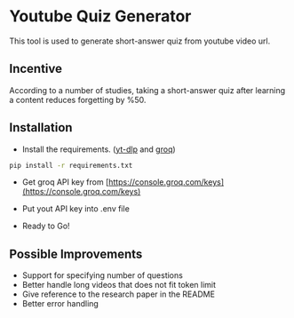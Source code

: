 # Youtube Quiz Generator

This tool is used to generate short-answer quiz from youtube video url.

## Incentive

According to a number of studies, taking a short-answer quiz after learning a content reduces forgetting by %50.

## Installation

-   Install the requirements. ([yt-dlp](https://github.com/yt-dlp/yt-dlp) and [groq](https://groq.com/))

```bash
pip install -r requirements.txt
```

-   Get groq API key from [https://console.groq.com/keys](https://console.groq.com/keys)

-   Put yout API key into .env file

-   Ready to Go!

## Possible Improvements

-   Support for specifying number of questions
-   Better handle long videos that does not fit token limit
-   Give reference to the research paper in the README
-   Better error handling
